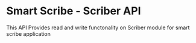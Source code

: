 # Smart Scribe - Scriber API
This API Provides read and write functonality on Scriber module for smart scribe application